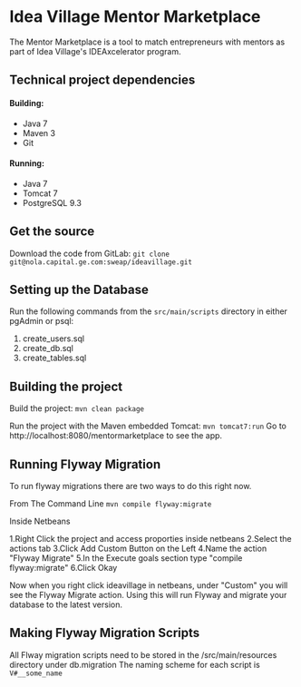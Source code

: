 Idea Village Mentor Marketplace
===============================
The Mentor Marketplace is a tool to match entrepreneurs with mentors as part of Idea Village's IDEAxcelerator program.

Technical project dependencies
------------------------------
#### Building:
- Java 7
- Maven 3
- Git

#### Running:
- Java 7
- Tomcat 7
- PostgreSQL 9.3

Get the source
--------------
Download the code from GitLab:
`git clone git@nola.capital.ge.com:sweap/ideavillage.git`

Setting up the Database
-----------------------
Run the following commands from the `src/main/scripts` directory in either pgAdmin or psql:
1. create_users.sql
2. create_db.sql
3. create_tables.sql

Building the project
--------------------
Build the project:
`mvn clean package`

Run the project with the Maven embedded Tomcat:
`mvn tomcat7:run`
Go to http://localhost:8080/mentormarketplace to see the app.

Running Flyway Migration
------------------------
To run flyway migrations there are two ways to do this right now.

From The Command Line
`mvn compile flyway:migrate`

Inside Netbeans

1.Right Click the project and access proporties inside netbeans
2.Select the actions tab
3.Click Add Custom Button on the Left
4.Name the action "Flyway Migrate"
5.In the Execute goals section type "compile flyway:migrate"
6.Click Okay

Now when you right click ideavillage in netbeans, under "Custom" you will see the Flyway Migrate action.  Using this will run Flyway and migrate your database to the latest version.

Making Flyway Migration Scripts
--------------------------------
All Flway migration scripts need to be stored in the /src/main/resources directory under db.migration
The naming scheme for each script is
` V#__some_name`
